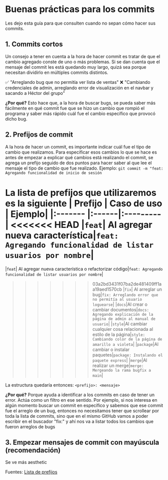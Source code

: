 ﻿# Buenas prácticas para los commits

Les dejo esta guía para que consulten cuando no sepan cómo hacer sus commits.

## 1. Commits cortos

Un consejo a tener en cuenta a la hora de hacer commit es tratar de que el cambio agregado conste de uno o más problemas. Si se dan cuenta que el mensaje del commit les está quedando muy largo, quizá sea porque necesitan dividirlo en múltiples commits distintos.

:white_check_mark: "Arreglando bug que no permitía ver lista de ventas"
:x:  "Cambiando credenciales de admin, arreglando error de visualización en el navbar y sacando a Héctor del grupo"

**¿Por qué?**
Esto hace que, a la hora de buscar bugs, se pueda saber más fácilmente en qué commit fue que se hizo un cambio que rompió el programa y saber más rápido cuál fue el cambio específico que provocó dicho bug.

## 2. Prefijos de commit

A la hora de hacer un commit, es importante indicar cuál fue el tipo de cambio que realizamos. Para especificar esos cambios lo que se hace es antes de empezar a explicar qué cambios está realizando el commit, se agrega un prefijo seguido de dos puntos para hacer saber al que lee el mensaje el tipo de cambio que fue realizado.
Ejemplo:
``git commit -m "feat: Agregando funcionalidad de inicio de sesión``

La lista de prefijos que utilizaremos es la siguiente
| Prefijo | Caso de uso   | Ejemplo|
|:------- |:------|:---------|
<<<<<<< HEAD
|``feat``| Al agregar nueva característica|``feat: Agregando funcionalidad de listar usuarios por nombre``|
=======
|``feat``| Al agregar nueva característica o refactorizar código|``feat: Agregando funcionalidad de listar usuarios por nombre``|
>>>>>>> 03a2bd3431f07ba2de481409ff1aa19aed1570cb
|``fix``| Al arreglar un bug|``fix: Arreglando error que no permitía al usuario loguearse``|
|``docs``|Al crear o cambiar documentos|``docs: Agregando explicación de la página de admin al manual de usuario``|
|``style``|Al cambiar cualquier cosa relacionada al estilo de la página|``style: Cambiando color de la página de amarillo a violeta``|
|``package``|Al cambiar o instalar paquetes|``package: Instalando el paquete express``|
|``merge``|Al realizar un merge|``merge: Mergeando la rama bugfix a main``|
 
 La estructura quedaría entonces:
``<prefijo>: <mensaje>``

**¿Por qué?**
Porque ayuda a identificar a los commits en caso de tener un error. Actúa como un filtro en ese sentido. Por ejemplo, si nos interesa en algún momento buscar un commit en específico y sabemos que ese commit fue el arreglo de un bug, entonces no necesitamos tener que scrollear por toda la lista de commits, sino que en el mismo GitHub vamos a poder escribir en el buscador "fix:" y ahí nos va a listar todos los cambios que fueron arreglos de bugs

## 3. Empezar mensajes de commit con mayúscula (recomendación)

Se ve más aesthetic

Fuentes:
[Lista de prefijos](https://github.com/frissyn/commit-prefixes)
